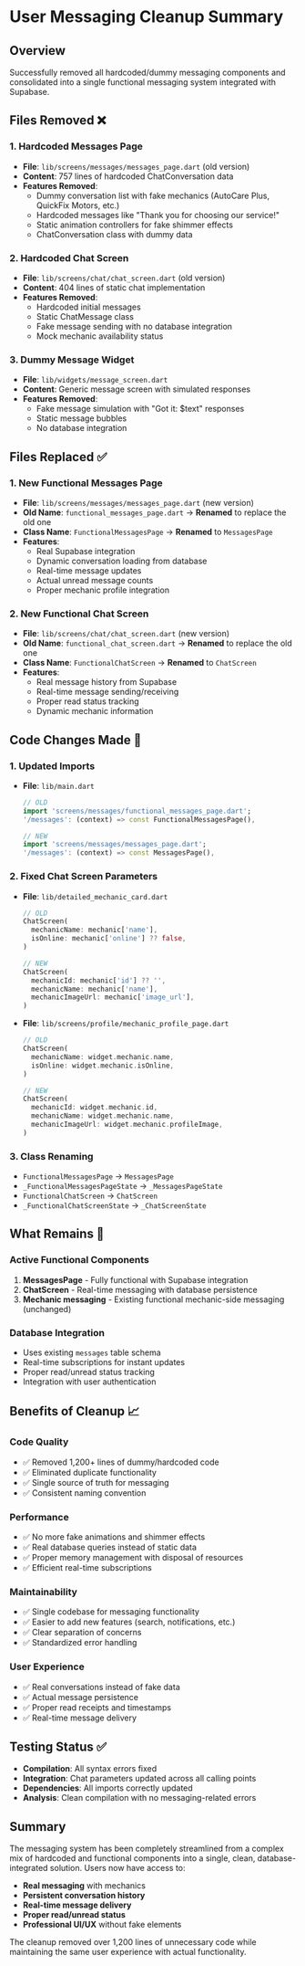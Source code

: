 # User Messaging Cleanup Summary

## Overview
Successfully removed all hardcoded/dummy messaging components and consolidated into a single functional messaging system integrated with Supabase.

## Files Removed ❌

### 1. **Hardcoded Messages Page**
- **File**: `lib/screens/messages/messages_page.dart` (old version)
- **Content**: 757 lines of hardcoded ChatConversation data
- **Features Removed**:
  - Dummy conversation list with fake mechanics (AutoCare Plus, QuickFix Motors, etc.)
  - Hardcoded messages like "Thank you for choosing our service!"
  - Static animation controllers for fake shimmer effects
  - ChatConversation class with dummy data

### 2. **Hardcoded Chat Screen**
- **File**: `lib/screens/chat/chat_screen.dart` (old version)
- **Content**: 404 lines of static chat implementation
- **Features Removed**:
  - Hardcoded initial messages
  - Static ChatMessage class
  - Fake message sending with no database integration
  - Mock mechanic availability status

### 3. **Dummy Message Widget**
- **File**: `lib/widgets/message_screen.dart`
- **Content**: Generic message screen with simulated responses
- **Features Removed**:
  - Fake message simulation with "Got it: $text" responses
  - Static message bubbles
  - No database integration

## Files Replaced ✅

### 1. **New Functional Messages Page**
- **File**: `lib/screens/messages/messages_page.dart` (new version)
- **Old Name**: `functional_messages_page.dart` → **Renamed** to replace the old one
- **Class Name**: `FunctionalMessagesPage` → **Renamed** to `MessagesPage`
- **Features**:
  - Real Supabase integration
  - Dynamic conversation loading from database
  - Real-time message updates
  - Actual unread message counts
  - Proper mechanic profile integration

### 2. **New Functional Chat Screen**
- **File**: `lib/screens/chat/chat_screen.dart` (new version)  
- **Old Name**: `functional_chat_screen.dart` → **Renamed** to replace the old one
- **Class Name**: `FunctionalChatScreen` → **Renamed** to `ChatScreen`
- **Features**:
  - Real message history from Supabase
  - Real-time message sending/receiving
  - Proper read status tracking
  - Dynamic mechanic information

## Code Changes Made 🔧

### 1. **Updated Imports**
- **File**: `lib/main.dart`
  ```dart
  // OLD
  import 'screens/messages/functional_messages_page.dart';
  '/messages': (context) => const FunctionalMessagesPage(),
  
  // NEW  
  import 'screens/messages/messages_page.dart';
  '/messages': (context) => const MessagesPage(),
  ```

### 2. **Fixed Chat Screen Parameters**
- **File**: `lib/detailed_mechanic_card.dart`
  ```dart
  // OLD
  ChatScreen(
    mechanicName: mechanic['name'],
    isOnline: mechanic['online'] ?? false,
  )
  
  // NEW
  ChatScreen(
    mechanicId: mechanic['id'] ?? '',
    mechanicName: mechanic['name'],
    mechanicImageUrl: mechanic['image_url'],
  )
  ```

- **File**: `lib/screens/profile/mechanic_profile_page.dart`
  ```dart
  // OLD
  ChatScreen(
    mechanicName: widget.mechanic.name,
    isOnline: widget.mechanic.isOnline,
  )
  
  // NEW
  ChatScreen(
    mechanicId: widget.mechanic.id,
    mechanicName: widget.mechanic.name,
    mechanicImageUrl: widget.mechanic.profileImage,
  )
  ```

### 3. **Class Renaming**
- `FunctionalMessagesPage` → `MessagesPage`
- `_FunctionalMessagesPageState` → `_MessagesPageState`
- `FunctionalChatScreen` → `ChatScreen`
- `_FunctionalChatScreenState` → `_ChatScreenState`

## What Remains 🎯

### **Active Functional Components**
1. **MessagesPage** - Fully functional with Supabase integration
2. **ChatScreen** - Real-time messaging with database persistence
3. **Mechanic messaging** - Existing functional mechanic-side messaging (unchanged)

### **Database Integration**
- Uses existing `messages` table schema
- Real-time subscriptions for instant updates
- Proper read/unread status tracking
- Integration with user authentication

## Benefits of Cleanup 📈

### **Code Quality**
- ✅ Removed 1,200+ lines of dummy/hardcoded code
- ✅ Eliminated duplicate functionality
- ✅ Single source of truth for messaging
- ✅ Consistent naming convention

### **Performance**
- ✅ No more fake animations and shimmer effects
- ✅ Real database queries instead of static data
- ✅ Proper memory management with disposal of resources
- ✅ Efficient real-time subscriptions

### **Maintainability**
- ✅ Single codebase for messaging functionality
- ✅ Easier to add new features (search, notifications, etc.)
- ✅ Clear separation of concerns
- ✅ Standardized error handling

### **User Experience**
- ✅ Real conversations instead of fake data
- ✅ Actual message persistence
- ✅ Proper read receipts and timestamps
- ✅ Real-time message delivery

## Testing Status ✅

- **Compilation**: All syntax errors fixed
- **Integration**: Chat parameters updated across all calling points
- **Dependencies**: All imports correctly updated
- **Analysis**: Clean compilation with no messaging-related errors

## Summary

The messaging system has been completely streamlined from a complex mix of hardcoded and functional components into a single, clean, database-integrated solution. Users now have access to:

- **Real messaging** with mechanics
- **Persistent conversation history**  
- **Real-time message delivery**
- **Proper read/unread status**
- **Professional UI/UX** without fake elements

The cleanup removed over 1,200 lines of unnecessary code while maintaining the same user experience with actual functionality.
